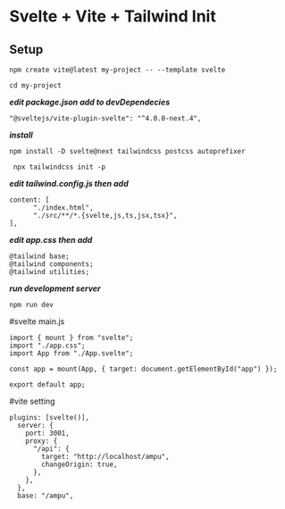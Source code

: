 # Svelte + Vite + Tailwind Init

## Setup
```
npm create vite@latest my-project -- --template svelte
```
```
cd my-project
```

***edit package.json add to devDependecies***
```
"@sveltejs/vite-plugin-svelte": "^4.0.0-next.4",
```
 ***install***
 ```
 npm install -D svelte@next tailwindcss postcss autoprefixer
```
```
 npx tailwindcss init -p
```

***edit tailwind.config.js then add***
```
content: [
      "./index.html",
      "./src/**/*.{svelte,js,ts,jsx,tsx}",
],
```
***edit app.css then add***
```
@tailwind base;
@tailwind components;
@tailwind utilities;
```
***run development server***
```
npm run dev
```
#svelte main.js
```
import { mount } from "svelte";
import "./app.css";
import App from "./App.svelte";

const app = mount(App, { target: document.getElementById("app") });

export default app;
```

#vite setting
```
plugins: [svelte()],
  server: {
    port: 3001,
    proxy: {
      "/api": {
        target: "http://localhost/ampu",
        changeOrigin: true,
      },
    },
  },
  base: "/ampu",
```
